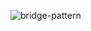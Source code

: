 ![bridge-pattern](https://user-images.githubusercontent.com/81713250/143254961-08b5ef74-f351-4993-8d7d-edea158f9e88.png)
